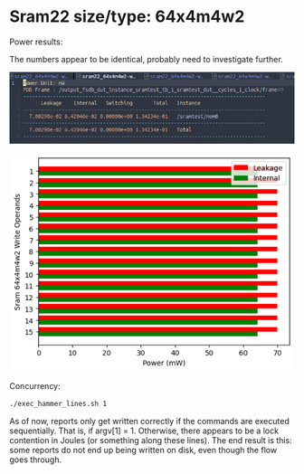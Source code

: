 Sram22 size/type: 64x4m4w2
==========================

Power results:

The numbers appear to be identical, probably need to investigate further.

![Local Image](/sramtest_images/power_rpt.png)

![Local Image](/sramtest_images/bar_chart.png)

Concurrency: 
```bash
./exec_hammer_lines.sh 1
```
As of now, reports only get written correctly if the commands are executed sequentially. 
That is, if argv[1] = 1. 
Otherwise, there appears to be a lock contention in Joules (or something along these lines). 
The end result is this: some reports do not end up being written on disk, even though the flow goes through.

